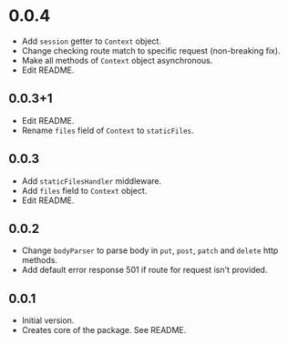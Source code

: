 # 0.0.4

- Add `session` getter to `Context` object.
- Change checking route match to specific request (non-breaking fix).
- Make all methods of `Context` object asynchronous.
- Edit README.

## 0.0.3+1

- Edit README.
- Rename `files` field of `Context` to `staticFiles`.

## 0.0.3

- Add `staticFilesHandler` middleware.
- Add `files` field to `Context` object.
- Edit README.

## 0.0.2

- Change `bodyParser` to parse body in `put`, `post`, `patch` and `delete` http methods.
- Add default error response 501 if route for request isn't provided.

## 0.0.1

- Initial version.
- Creates core of the package. See README.
